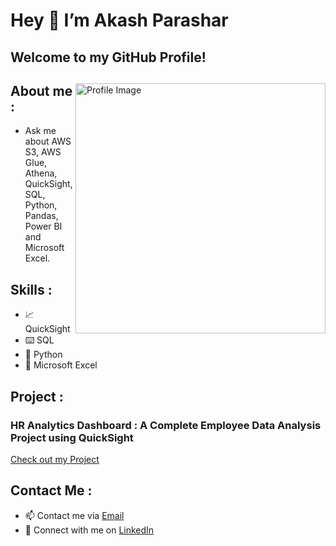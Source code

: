   # Hey 👋 I’m Akash Parashar

  ## Welcome to my GitHub Profile!

<div>
    <img src="https://camo.githubusercontent.com/8a6eee3dd739725d66903bd7fa1d23a1af0547456f5a72277b85818c883b65b0/68747470733a2f2f6d65646961322e67697068792e636f6d2f6d656469612f7167515567674143335066763638377150432f67697068792e676966" alt="Profile Image" align="right" width="400"/>
    <p>

## About me :

- Ask me about AWS S3, AWS Glue, Athena, QuickSight, SQL, Python, Pandas, Power BI and Microsoft Excel.
</p>
    <p></p>
</div>

  ## Skills :

  - 📈 QuickSight
  - ⌨️ SQL
  - 🐍 Python
  - 🔢 Microsoft Excel
 
  ## Project :

  ### HR Analytics Dashboard : A Complete Employee Data Analysis Project using QuickSight

  [Check out my Project](https://github.com/AkashParashar1/HR-ANALYTICS-DASHBOARD---POWER-BI.git)
 
  ## Contact Me :

  - 📫 Contact me via [Email](mailto:akashparashar502@gmail.com) 
  - 🤝 Connect with me on  [LinkedIn](https://www.linkedin.com/in/akashparashar)

<!---
AkashParashar1/AkashParashar1 is a ✨ special ✨ repository because its `README.md` (this file) appears on your GitHub profile.
You can click the Preview link to take a look at your changes.
--->
